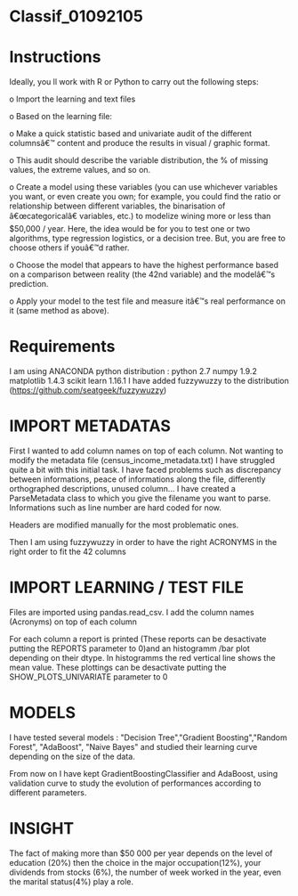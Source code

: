 # Classif_01092105


# Instructions
Ideally, you ll work with R or Python to carry out the following steps:

o   Import the learning and text files

o   Based on the learning file:

o   Make a quick statistic based and univariate audit of the different columnsâ€™ content and produce the results in visual / graphic format.

o   This audit should describe the variable distribution, the % of missing values, the extreme values, and so on.

o   Create a model using these variables (you can use whichever variables you want, or even create you own; for example, you could find the ratio or relationship between different variables, the binarisation of â€œcategoricalâ€ variables, etc.) to modelize wining more or less than $50,000 / year. Here, the idea would be for you to test one or two algorithms, type regression logistics, or a decision tree. But, you are free to choose others if youâ€™d rather.

o   Choose the model that appears to have the highest performance based on a comparison between reality (the 42nd variable) and the modelâ€™s prediction.

o   Apply your model to the test file and measure itâ€™s real performance on it (same method as above).
 
# Requirements
I am using ANACONDA python distribution : 
    python 2.7
    numpy 1.9.2
    matplotlib 1.4.3
    scikit learn 1.16.1
I have added fuzzywuzzy to the distribution (https://github.com/seatgeek/fuzzywuzzy)

# IMPORT METADATAS

First I wanted to add column names on top of each column. Not wanting to modify the metadata file (census_income_metadata.txt) I have struggled quite a bit with this initial task. 
I have faced problems such as discrepancy between informations, peace of informations along the file, differently orthographed descriptions, unused column...
I have created a ParseMetadata class to which you give the filename you want to parse. 
Informations such as line number are hard coded for now.

Headers are modified manually for the most problematic ones.

Then I am using fuzzywuzzy in order to have the right ACRONYMS in the right order to fit the 42 columns

# IMPORT LEARNING / TEST FILE 

Files are imported using pandas.read_csv.
I add the column names (Acronyms) on top of each column 

For each column a report is printed (These reports can be desactivate  putting the REPORTS parameter to 0)and an histogramm /bar plot depending on their dtype. 
In histogramms the red vertical line shows the mean value. 
These plottings can be desactivate putting the SHOW_PLOTS_UNIVARIATE parameter to 0

# MODELS

I have tested several models : "Decision Tree","Gradient Boosting","Random Forest", "AdaBoost", "Naive Bayes" and studied their learning curve depending on the size of the data. 

From now on I have kept GradientBoostingClassifier and AdaBoost, using validation curve to study the evolution of performances according to different parameters.

# INSIGHT

The fact of making more than $50 000 per year depends on the level of education (20%) then the choice in the major occupation(12%), your dividends from stocks (6%), the number of week worked in the year, even the marital status(4%) play a role. 





